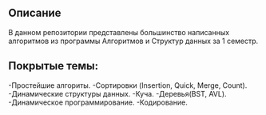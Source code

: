 ## Описание 
В данном репозитории представлены большинство написанных алгоритмов из программы Алгоритмов и Структур данных за 1 семестр.
## Покрытые темы:
-Простейшие алгориты.
-Сортировки (Insertion, Quick, Merge, Count).
-Динамические структуры данных.
-Куча.
-Деревья(BST, AVL).
-Динамическое программирование.
-Кодирование.
